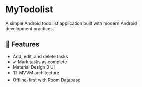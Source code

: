 # MyTodolist  

A simple Android todo list application built with modern Android development practices.  

## 🚀 Features  
-  Add, edit, and delete tasks  
- ✔ Mark tasks as complete  
-  Material Design 3 UI  
- 🏗 MVVM architecture  
-  Offline-first with Room Database  

